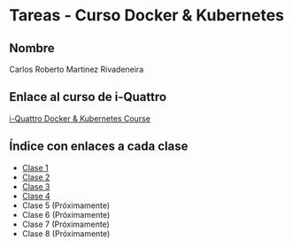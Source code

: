 # Tareas - Curso Docker & Kubernetes

## Nombre
Carlos Roberto Martinez Rivadeneira

## Enlace al curso de i-Quattro
[i-Quattro Docker & Kubernetes Course](https://www.i-quattro.com/product-page/dok-kub-001)

## Índice con enlaces a cada clase
- [Clase 1](./clase1/README.md)
- [Clase 2](./clase2/README.md)
- [Clase 3](./clase3/README.md)
- [Clase 4](./clase4/README.md)
- Clase 5 (Próximamente)
- Clase 6 (Próximamente)
- Clase 7 (Próximamente)
- Clase 8 (Próximamente)
